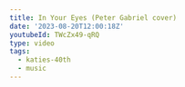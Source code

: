 ```yaml
---
title: In Your Eyes (Peter Gabriel cover)
date: '2023-08-20T12:00:18Z'
youtubeId: TWcZx49-qRQ
type: video
tags:
  - katies-40th
  - music
---
```


